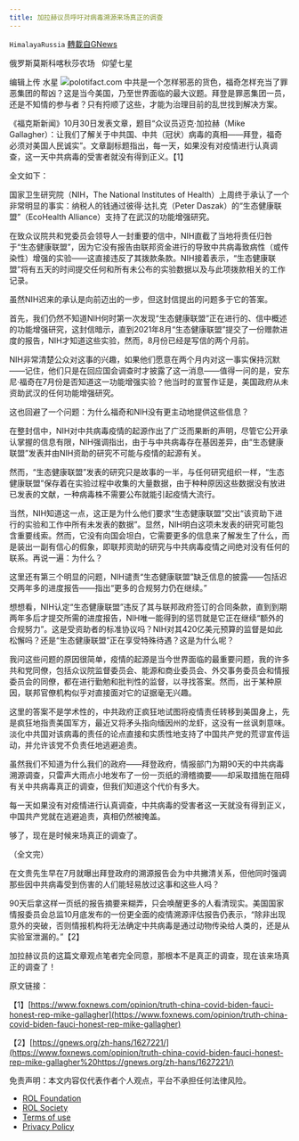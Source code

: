 ```yaml
---
title: 加拉赫议员呼吁对病毒溯源来场真正的调查
---
```

`HimalayaRussia` [轉載自GNews](https://gnews.org/zh-hans/1629539/)

俄罗斯莫斯科喀秋莎农场   仰望七星

编辑上传  水星
![](https://assets.gnews.org/wp-content/uploads/2021/10/G-7.jpg)polotifact.com
中共是一个怎样邪恶的货色，福奇怎样充当了罪恶集团的帮凶？这是当今美国，乃至世界面临的最大议题。拜登是罪恶集团一员，还是不知情的参与者？只有捋顺了这些，才能为治理目前的乱世找到解决方案。

《福克斯新闻》10月30日发表文章，题目“众议员迈克·加拉赫（Mike Gallagher）：让我们了解关于中共国、中共（冠状）病毒的真相——拜登，福奇必须对美国人民诚实”。文章副标题指出，每一天，如果没有对疫情进行认真调查，这一天中共病毒的受害者就没有得到正义。【1】

全文如下：

国家卫生研究院（NIH，The National Institutes of Health）上周终于承认了一个非常明显的事实：纳税人的钱通过彼得·达扎克（Peter Daszak）的“生态健康联盟”（EcoHealth Alliance）支持了在武汉的功能增强研究。

在致众议院共和党委员会领导人一封重要的信中，NIH直截了当地将责任归咎于“生态健康联盟”，因为它没有报告由联邦资金进行的导致中共病毒致病性（或传染性）增强的实验——这直接违反了其拨款条款。NIH接着表示，“生态健康联盟”将有五天的时间提交任何和所有未公布的实验数据以及与此项拨款相关的工作记录。

虽然NIH迟来的承认是向前迈出的一步，但这封信提出的问题多于它的答案。

首先，我们仍然不知道NIH何时第一次发现“生态健康联盟”正在进行的、信中概述的功能增强研究，这封信暗示，直到2021年8月“生态健康联盟”提交了一份赠款进度的报告，NIH才知道这些实验，然而，8月份已经是写信的两个月前。

NIH非常清楚公众对这事的兴趣，如果他们愿意在两个月内对这一事实保持沉默——记住，他们只是在回应国会调查时才披露了这一消息——值得一问的是，安东尼·福奇在7月份是否知道这一功能增强实验？他当时的宣誓作证是，美国政府从未资助武汉的任何功能增强研究。

这也回避了一个问题：为什么福奇和NIH没有更主动地提供这些信息？

在整封信中，NIH对中共病毒疫情的起源作出了广泛而果断的声明，尽管它公开承认掌握的信息有限，NIH强调指出，由于与中共病毒存在基因差异，由“生态健康联盟”发表并由NIH资助的研究不可能与疫情的起源有关。

然而，“生态健康联盟”发表的研究只是故事的一半，与任何研究组织一样，“生态健康联盟”保存着在实验过程中收集的大量数据，由于种种原因这些数据没有放进已发表的文献，一种病毒株不需要公布就能引起疫情大流行。

当然，NIH知道这一点，这正是为什么他们要求“生态健康联盟”交出“该资助下进行的实验和工作中所有未发表的数据”。显然，NIH明白这项未发表的研究可能包含重要线索。然而，它没有向国会坦白，它需要更多的信息来了解发生了什么，而是装出一副有信心的假象，即联邦资助的研究与中共病毒疫情之间绝对没有任何的联系。再说一遍：为什么？

这里还有第三个明显的问题，NIH谴责“生态健康联盟”缺乏信息的披露——包括迟交两年多的进度报告——指出“更多的合规努力仍在继续。”

想想看，NIH认定“生态健康联盟”违反了其与联邦政府签订的合同条款，直到到期两年多后才提交所需的进度报告，NIH唯一能得到的惩罚就是它正在继续“额外的合规努力”。这是受资助者的标准协议吗？NIH对其420亿美元预算的监督是如此松懈吗？还是“生态健康联盟”正在享受特殊待遇？这是为什么呢？

我问这些问题的原因很简单，疫情的起源是当今世界面临的最重要问题，我的许多共和党同僚，包括众议院监督委员会、能源和商业委员会、外交事务委员会和情报委员会的同僚，都在进行勤勉和批判性的监督，以寻找答案。然而，出于某种原因，联邦官僚机构似乎对直接面对它的证据毫无兴趣。

这里的答案不是学术性的，中共政府正疯狂地试图将疫情责任转移到美国身上，先是疯狂地指责美国军方，最近又将矛头指向缅因州的龙虾，这没有一丝讽刺意味。淡化中共国对该病毒的责任的论点直接和实质性地支持了中国共产党的荒谬宣传运动，并允许该党不负责任地逃避追责。

虽然我们不知道为什么我们的政府——拜登政府，情报部门为期90天的中共病毒溯源调查，只雷声大雨点小地发布了一份一页纸的滑稽摘要——却采取措施在阻碍有关中共病毒真正的调查，但我们知道这个代价有多大。

每一天如果没有对疫情进行认真调查，中共病毒的受害者这一天就没有得到正义，中国共产党就在逃避追责，真相仍然被掩盖。

够了，现在是时候来场真正的调查了。

（全文完）

在文贵先生早在7月就曝出拜登政府的溯源报告会为中共撇清关系，但他同时强调那些因中共病毒受到伤害的人们能轻易放过这事和这些人吗？

90天后拿这样一页纸的报告摘要来糊弄，只会唤醒更多的人看清现实。美国国家情报委员会总监10月底发布的一份更全面的疫情溯源评估报告仍表示，“除非出现意外的突破，否则情报机构将无法确定中共病毒是通过动物传染给人类的，还是从实验室泄漏的。”【2】

加拉赫议员的这篇文章观点笔者完全同意，那根本不是真正的调查，现在该来场真正的调查了！

原文链接：

【1】[https://www.foxnews.com/opinion/truth-china-covid-biden-fauci-honest-rep-mike-gallagher](https://www.foxnews.com/opinion/truth-china-covid-biden-fauci-honest-rep-mike-gallagher)

【2】[https://gnews.org/zh-hans/1627221/](https://www.foxnews.com/opinion/truth-china-covid-biden-fauci-honest-rep-mike-gallagher%20https://gnews.org/zh-hans/1627221/)



 

免责声明：本文内容仅代表作者个人观点，平台不承担任何法律风险。

- [ROL Foundation](https://rolfoundation.org/)
- [ROL Society](https://rolsociety.org/)
- [Terms of use](https://gnews.org/terms-of-use-3/)
- [Privacy Policy](https://gnews.org/privacy-policy/)
